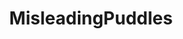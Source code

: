 ---
title: MisleadingPuddles
crosslinks:
- livven
- WTF
- WhyWereTheyFilming
- FullScorpion
- instant_regret
- motorcycles
- lfg
---